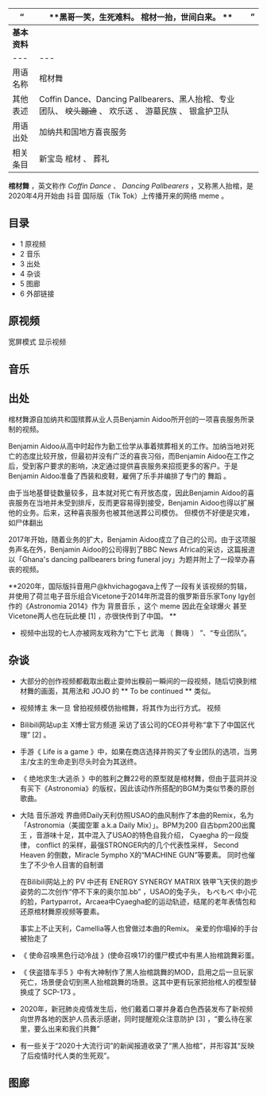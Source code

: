 |  “  |  **黑哥一笑，生死难料。 棺材一抬，世间白来。 ** </br> |  ”   
---|---|---  
|  **基本资料**  ||
|---|---|
|用语名称  |  棺材舞   |
|其他表述  |  Coffin Dance、Dancing Pallbearers、黑人抬棺、专业团队、 ~~坟头蹦迪~~ 、  欢乐送  、  游墓民族  、  银盒护卫队   |
|用语出处  |  加纳共和国地方喜丧服务   |
|相关条目  |  新宝岛  棺材  、  葬礼   |
  
**棺材舞** ，英文称作 _Coffin Dance_ 、 _Dancing Pallbearers_ ，又称黑人抬棺，是2020年4月开始由  抖音
国际版（Tik Tok）上传播开来的网络  meme  。

##  目录

  * 1  原视频 
  * 2  音乐 
  * 3  出处 
  * 4  杂谈 
  * 5  图廊 
  * 6  外部链接 

##  原视频

宽屏模式  显示视频

##  音乐

##  出处

棺材舞源自加纳共和国殡葬从业人员Benjamin Aidoo所开创的一项喜丧服务所录制的视频。

Benjamin Aidoo从高中时起作为勤工俭学从事着殡葬相关的工作。加纳当地对死亡的态度比较开放，但最初并没有广泛的喜丧习俗，而Benjamin
Aidoo在工作之后，受到客户要求的影响，决定通过提供喜丧服务来招揽更多的客户。于是Benjamin Aidoo准备了西装和皮鞋，雇佣了乐手并编排了专门的
舞蹈  。

由于当地基督徒数量较多，且本就对死亡有开放态度，因此Benjamin Aidoo的喜丧服务在当地并未受到排斥，反而更容易得到接受，Benjamin
Aidoo也得以扩展他的业务。后来，这种喜丧服务也被其他送葬公司模仿。  但模仿不好便是灾难，如尸体翻出

2017年开始，随着业务的扩大，Benjamin Aidoo成立了自己的公司。由于这项服务声名在外，Benjamin Aidoo的公司得到了BBC News
Africa的采访，这篇报道以「Ghana's dancing pallbearers bring funeral joy」为题并附上了一段举办喜丧的视频。

**2020年，国际版抖音用户@khvichagogava上传了一段有关该视频的剪辑，
并使用了荷兰电子音乐组合Vicetone于2014年所混音的俄罗斯音乐家Tony Igy创作的《Astronomia 2014》作为  背景音乐  ，这个
meme  因此在全球爆火  甚至Vicetone两人也在玩此梗  [1]  ，亦很快传到了中国。 **

  * 视频中出现的七人亦被网友戏称为“亡下七  武海  （  舞嗨  ）  ”、“专业团队”。 

##  杂谈

  * 大部分的创作视频都截取出截止耍帅出糗前一瞬间的一段视频，随后切换到棺材舞的画面，其用法和  JOJO  的 ** To be continued  ** 类似。 
  * 视频博主  朱一旦  曾拍视频模仿抬棺舞，将其作为出行方式。  视频 
  * Bilibili网站up主  X博士官方频道  采访了该公司的CEO并号称“拿下了中国区代理”  [2]  。 
  * 手游《  Life is a game  》中，如果在商店选择并购买了专业团队的选项，当男主/女主的生命走到尽头时会为其送终。 
  * 《  绝地求生:大逃杀  》中的胜利之舞22号的原型就是棺材舞，但由于蓝洞并没有买下《Astronomia》的版权，因此该动作所搭配的BGM为类似节奏的原创歌曲。 
  * 大陆  音乐游戏  界曲师Daily天利仿照USAO的曲风制作了本曲的Remix，名为「Astronomia（美國空軍 a.k.a Daily Mix）」。BPM为200  自古bpm200出魔王  ，音游味十足，其中混入了USAO的特色自我介绍，  Cyaegha  的一段旋律，  conflict  的采样，最强STRONGER内的几个代表性采样，  Second Heaven  的倒数，Miracle 5ympho X的“MACHINE GUN”等要素。  同时也催生了不少令人目害的自制谱 

     在Bilibili网站上的  PV  中还有  ENERGY SYNERGY MATRIX  铁甲飞天侠的跑步姿势的二次创作“停不下来的奥尔加.bb”  ，USAO的兔子头，  もぺもぺ  中小花的脸，Partyparrot，Arcaea中Cyaegha蛇的运动轨迹，结尾的老年表情包和还原棺材舞原视频等要素。 

    

     事实上不止天利，Camellia等人也曾做过本曲的Remix。  亲爱的你塌掉的手台被抬走了 

  * 《  使命召唤黑色行动冷战  》(使命召唤17)的僵尸模式中有黑人抬棺跳舞彩蛋。 
  * 《  侠盗猎车手5  》中有大神制作了黑人抬棺跳舞的MOD，启用之后一旦玩家死亡，场景便会切到黑人抬棺跳舞的场景。这其中更有玩家把抬棺人的模型替换成了  SCP-173  。 
  * 2020年，新冠肺炎疫情发生后，他们戴着口罩并身着白色西装发布了新视频向世界各地的医护人员表示感谢，同时提醒观众注意防护  [3]  ，“要么待在家里，要么出来和我们共舞” 
  * 有一些关于“2020十大流行词”的新闻报道收录了“黑人抬棺”，并形容其“反映了后疫情时代人类的生死观”。 

##  图廊